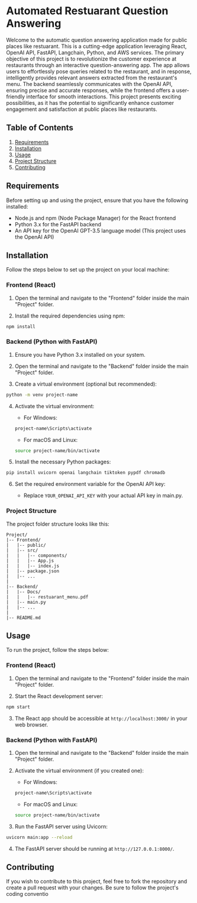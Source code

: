 # Automated Restuarant Question Answering

Welcome to the automatic question answering application made for public places like restuarant. This is a cutting-edge application leveraging React, OpenAI API, FastAPI, Langchain, Python, and AWS services. The primary objective of this project is to revolutionize the customer experience at restaurants through an interactive question-answering app. The app allows users to effortlessly pose queries related to the restaurant, and in response, intelligently provides relevant answers extracted from the restaurant's menu. The backend seamlessly communicates with the OpenAI API, ensuring precise and accurate responses, while the frontend offers a user-friendly interface for smooth interactions. This project presents exciting possibilities, as it has the potential to significantly enhance customer engagement and satisfaction at public places like restaurants.



## Table of Contents
1. [Requirements](#requirements)
2. [Installation](#installation)
3. [Usage](#usage)
4. [Project Structure](#project-structure)
5. [Contributing](#contributing)
## Requirements

Before setting up and using the project, ensure that you have the following installed:

- Node.js and npm (Node Package Manager) for the React frontend
- Python 3.x for the FastAPI backend
- An API key for the OpenAI GPT-3.5 language model (This project uses the OpenAI API)

## Installation

Follow the steps below to set up the project on your local machine:

### Frontend (React)

1. Open the terminal and navigate to the "Frontend" folder inside the main "Project" folder.

2. Install the required dependencies using npm:

```bash
npm install
```

### Backend (Python with FastAPI)

1. Ensure you have Python 3.x installed on your system.

2. Open the terminal and navigate to the "Backend" folder inside the main "Project" folder.

3. Create a virtual environment (optional but recommended):

```bash
python -m venv project-name
```

4. Activate the virtual environment:

   - For Windows:

   ```bash
   project-name\Scripts\activate
   ```

   - For macOS and Linux:

   ```bash
   source project-name/bin/activate
   ```

5. Install the necessary Python packages:

```bash
pip install uvicorn openai langchain tiktoken pypdf chromadb
```

6. Set the required environment variable for the OpenAI API key:

   - Replace `YOUR_OPENAI_API_KEY` with your actual API key in main.py.

### Project Structure

The project folder structure looks like this:

```
Project/
|-- Frontend/
|   |-- public/
|   |-- src/
|   |   |-- components/
|   |   |-- App.js
|   |   |-- index.js
|   |-- package.json
|   |-- ...
|
|-- Backend/
|   |-- Docs/
|   |   |-- restuarant_menu.pdf
|   |-- main.py
|   |-- ...
|
|-- README.md
```
## Usage

To run the project, follow the steps below:

### Frontend (React)

1. Open the terminal and navigate to the "Frontend" folder inside the main "Project" folder.

2. Start the React development server:

```bash
npm start
```

3. The React app should be accessible at `http://localhost:3000/` in your web browser.

### Backend (Python with FastAPI)

1. Open the terminal and navigate to the "Backend" folder inside the main "Project" folder.

2. Activate the virtual environment (if you created one):

   - For Windows:

   ```bash
   project-name\Scripts\activate
   ```

   - For macOS and Linux:

   ```bash
   source project-name/bin/activate
   ```

3. Run the FastAPI server using Uvicorn:

```bash
uvicorn main:app --reload
```

4. The FastAPI server should be running at `http://127.0.0.1:8000/`.

## Contributing
If you wish to contribute to this project, feel free to fork the repository and create a pull request with your changes. Be sure to follow the project's coding conventio
 

